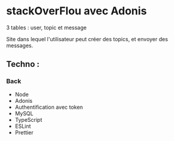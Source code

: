 # stackOverFlou avec Adonis

3 tables : user, topic et message

Site dans lequel l'utilisateur peut créer des topics, et envoyer des messages.

## Techno :

### Back

<ul>
  <li>Node</li>
  <li>Adonis</li>
  <li>Authentification avec token</li>
  <li>MySQL</li>
  <li>TypeScript</li>
  <li>ESLint</li>
  <li>Prettier</li>
</ul
